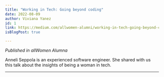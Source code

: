 ```yaml
---
title: "Working in Tech: Going beyond coding"
date: 2022-08-09
author: Viviana Yanez
id: 1
link: https://medium.com/allwomen-alumni/working-in-tech-going-beyond-coding-c4eb767376a6
isBlogPost: true

---
```


_Published in allWomen Alumna_

Anneli Seppola is an experienced software engineer. She shared with us this talk about the insights of being a woman in tech.

---
